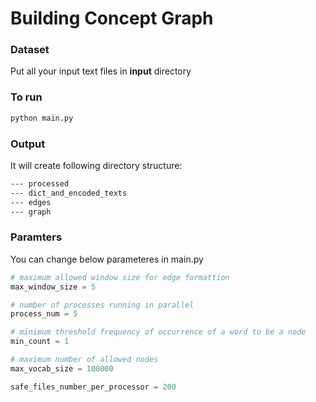 # Building Concept Graph

### Dataset
Put all your input text files in **input** directory

### To run

```bash
python main.py
```

### Output
It will create following directory structure:
```bash
--- processed
--- dict_and_encoded_texts
--- edges
--- graph
```

### Paramters
You can change below parameteres in main.py
```python
# maximum allowed window size for edge formattion
max_window_size = 5

# number of processes running in parallel
process_num = 5

# minimum threshold frequency of occurrence of a word to be a node
min_count = 1

# maximum number of allowed nodes
max_vocab_size = 100000

safe_files_number_per_processor = 200
```

